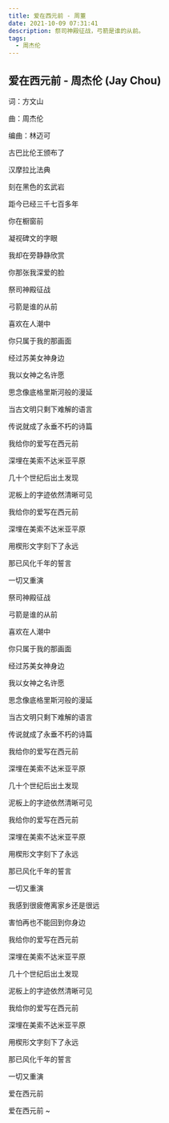 ```yaml
---
title: 爱在西元前 - 周董
date: 2021-10-09 07:31:41
description: 祭司神殿征战，弓箭是谁的从前。
tags:
  - 周杰伦
---
```


## 爱在西元前 - 周杰伦 (Jay Chou)

词：方文山

曲：周杰伦

编曲：林迈可

古巴比伦王颁布了

汉摩拉比法典

刻在黑色的玄武岩

距今已经三千七百多年

你在橱窗前

凝视碑文的字眼

我却在旁静静欣赏

你那张我深爱的脸

祭司神殿征战

弓箭是谁的从前

喜欢在人潮中

你只属于我的那画面

经过苏美女神身边

我以女神之名许愿

思念像底格里斯河般的漫延

当古文明只剩下难解的语言

传说就成了永垂不朽的诗篇

我给你的爱写在西元前

深埋在美索不达米亚平原

几十个世纪后出土发现

泥板上的字迹依然清晰可见

我给你的爱写在西元前

深埋在美索不达米亚平原

用楔形文字刻下了永远

那已风化千年的誓言

一切又重演

祭司神殿征战

弓箭是谁的从前

喜欢在人潮中

你只属于我的那画面

经过苏美女神身边

我以女神之名许愿

思念像底格里斯河般的漫延

当古文明只剩下难解的语言

传说就成了永垂不朽的诗篇

我给你的爱写在西元前

深埋在美索不达米亚平原

几十个世纪后出土发现

泥板上的字迹依然清晰可见

我给你的爱写在西元前

深埋在美索不达米亚平原

用楔形文字刻下了永远

那已风化千年的誓言

一切又重演

我感到很疲倦离家乡还是很远

害怕再也不能回到你身边

我给你的爱写在西元前

深埋在美索不达米亚平原

几十个世纪后出土发现

泥板上的字迹依然清晰可见

我给你的爱写在西元前

深埋在美索不达米亚平原

用楔形文字刻下了永远

那已风化千年的誓言

一切又重演

爱在西元前

爱在西元前 ~


